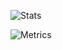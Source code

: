![Stats](https://github-readme-stats.vercel.app/api?username=Zaftan&show_icons=true&theme=nord)<br>
<!--![Top Langs](https://github-readme-stats.vercel.app/api/top-langs/?username=Zaftan&hide=mathematica&layout=compact&theme=nord)<br>-->
![Metrics](https://metrics.lecoq.io/Zaftan?template=classic&followup=1&languages=1&languages.ignored=Mathematica%2C%20Tcl&config.timezone=Europe%2FAmsterdam&config.animated=true)<br>

<!--
**Zaftan/Zaftan** is a ✨ _special_ ✨ repository because its `README.md` (this file) appears on your GitHub profile.

Here are some ideas to get you started:

- 🔭 I’m currently working on ...
- 🌱 I’m currently learning ...
- 👯 I’m looking to collaborate on ...
- 🤔 I’m looking for help with ...
- 💬 Ask me about ...
- 📫 How to reach me: ...
- 😄 Pronouns: ...
- ⚡ Fun fact: ...
-->
